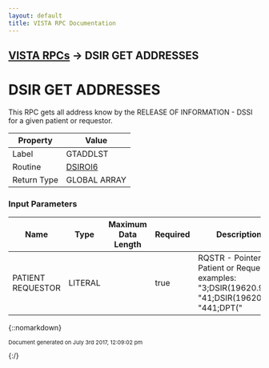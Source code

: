 ```yaml
---
layout: default
title: VISTA RPC Documentation
---
```


## [VISTA RPCs](TableOfContents) &#8594; DSIR GET ADDRESSES
# DSIR GET ADDRESSES

This RPC gets all address know by the RELEASE OF INFORMATION - DSSI for a given patient or requestor.

Property | Value
--- | ---
Label | GTADDLST
Routine | [DSIROI6](http://code.osehra.org/dox/Routine_DSIROI6_source.html)
Return Type | GLOBAL ARRAY


### Input Parameters

Name | Type | Maximum Data Length | Required | Description
--- | --- | --- | --- | ---
PATIENT REQUESTOR | LITERAL |  | true | RQSTR - Pointer to Patient or Requestor  examples:    &quot;3;DSIR(19620.96,&quot;    &quot;41;DSIR(19620.12,&quot;    &quot;441;DPT(&quot;



{::nomarkdown} <br/><p style="font-size: 11px">Document generated on July 3rd 2017, 12:09:02 pm</p>{:/}